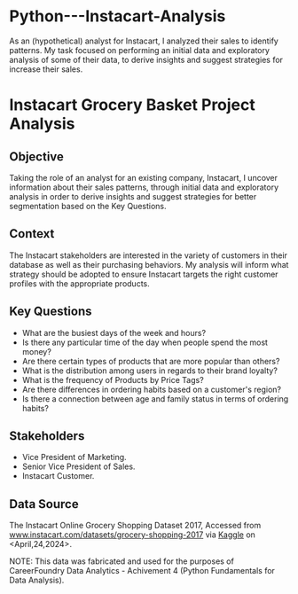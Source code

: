 # Python---Instacart-Analysis
As an (hypothetical) analyst for Instacart, I analyzed their sales to identify patterns. My task focused on performing an initial data and exploratory analysis of some of their data,  to derive insights and suggest strategies for increase their sales.

# Instacart Grocery Basket Project Analysis
## Objective
Taking the role of an analyst for an existing company, Instacart, I uncover information about their sales patterns, through initial data and exploratory analysis in order to derive insights and suggest strategies for better segmentation based on the Key Questions.

## Context
The Instacart stakeholders are interested in the variety of customers in their database as well as their purchasing behaviors. My analysis will inform what strategy should be adopted to ensure Instacart targets the right customer profiles with the appropriate products. 

## Key Questions
* What are the busiest days of the week and hours? 
* Is there any particular time of the day when people spend the most money?
* Are there certain types of products that are more popular than others?
* What is the distribution among users in regards to their brand loyalty? 
* What is the frequency of Products by Price Tags?
* Are there differences in ordering habits based on a customer's region? 
* Is there a connection between age and family status in terms of ordering habits?
  
## Stakeholders
* Vice President of Marketing.
* Senior Vice President of Sales.
* Instacart Customer.
  
## Data Source
The Instacart Online Grocery Shopping Dataset 2017, Accessed from www.instacart.com/datasets/grocery-shopping-2017
via [Kaggle](https://www.kaggle.com/datasets/psparks/instacart-market-basket-analysis) on <April,24,2024>.

NOTE: This data was fabricated and used for the purposes of CareerFoundry Data Analytics - Achivement 4 (Python Fundamentals for Data Analysis). 
